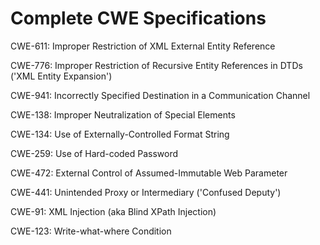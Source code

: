 

# Complete CWE Specifications

CWE-611: Improper Restriction of XML External Entity Reference

CWE-776: Improper Restriction of Recursive Entity References in DTDs ('XML Entity Expansion')

CWE-941: Incorrectly Specified Destination in a Communication Channel

CWE-138: Improper Neutralization of Special Elements

CWE-134: Use of Externally-Controlled Format String

CWE-259: Use of Hard-coded Password

CWE-472: External Control of Assumed-Immutable Web Parameter

CWE-441: Unintended Proxy or Intermediary ('Confused Deputy')

CWE-91: XML Injection (aka Blind XPath Injection)

CWE-123: Write-what-where Condition